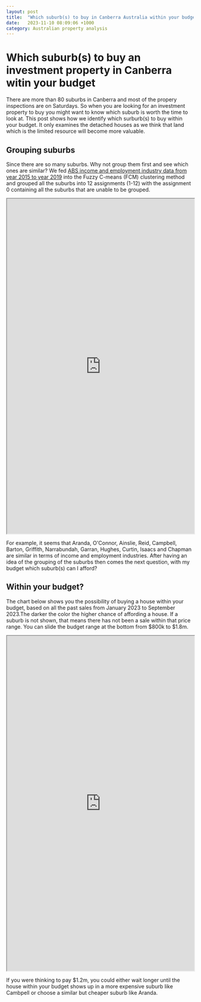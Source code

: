 ```yaml
---
layout: post
title:  "Which suburb(s) to buy in Canberra Australia within your budget"
date:   2023-11-10 08:09:06 +1000
category: Australian property analysis
---
```

# Which suburb(s) to buy an investment property in Canberra witin your budget

There are more than 80 suburbs in Canberra and most of the propery inspections are on Saturdays. So when you are looking for an investment property to buy you might want to know which suburb is worth the time to look at. This post shows how we identify which surburb(s) to buy within your budget. It only examines the detached houses as we think that land which is the limited resource will become more valuable. 

## Grouping suburbs

Since there are so many suburbs. Why not group them first and see which ones are similar? We fed <a href="https://dbr.abs.gov.au/region.html?lyr=sa2&rgn=801011001">ABS income and employment industry data from year 2015 to year 2019</a> into the Fuzzy C-means (FCM) clustering method and grouped all the suburbs into 12 assignments (1-12) with the assignment 0 containing all the suburbs that are unable to be grouped.  

<iframe src="https://nilnought.github.io/plots/clustering_employment_income_NC12_FM50.html" width="100%" height="900"></iframe>

For example, it seems that Aranda, O'Connor, Ainslie, Reid, Campbell, Barton, Griffith, Narrabundah, Garran, Hughes, Curtin, Isaacs and Chapman are similar in terms of income and employment industries.
After having an idea of the grouping of the suburbs then comes the next question, with my budget which suburb(s) can I afford?  

## Within your budget?

The chart below shows you the possibility of buying a house within your budget, based on all the past sales from January 2023 to September 2023.The darker the color the higher chance of affording a house. If a suburb is not shown, that means there has not been a sale within that price range. You can slide the budget range at the bottom from $800k to $1.8m.  

<iframe src="https://nilnought.github.io/plots/budget_chance.html" width="100%" height="900"></iframe>

If you were thinking to pay $1.2m, you could either wait longer until the house within your budget shows up in a more expensive suburb like Cambpell or choose a similar but cheaper suburb like Aranda. 

 
